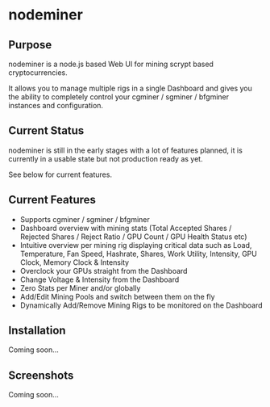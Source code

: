 nodeminer
============

## Purpose

nodeminer is a node.js based Web UI for mining scrypt based cryptocurrencies.

It allows you to manage multiple rigs in a single Dashboard and gives you the ability to completely control your cgminer / sgminer / bfgminer instances and configuration.

## Current Status

nodeminer is still in the early stages with a lot of features planned, it is currently in a usable state but not production ready as yet. 

See below for current features.

## Current Features

* Supports cgminer / sgminer / bfgminer
* Dashboard overview with mining stats (Total Accepted Shares / Rejected Shares / Reject Ratio / GPU Count / GPU Health Status etc) 
* Intuitive overview per mining rig displaying critical data such as Load, Temperature, Fan Speed, Hashrate, Shares, Work Utility, Intensity, GPU Clock, Memory Clock & Intensity
* Overclock your GPUs straight from the Dashboard
* Change Voltage & Intensity from the Dashboard 
* Zero Stats per Miner and/or globally
* Add/Edit Mining Pools and switch between them on the fly 
* Dynamically Add/Remove Mining Rigs to be monitored on the Dashboard

## Installation

Coming soon...

## Screenshots

Coming soon...
